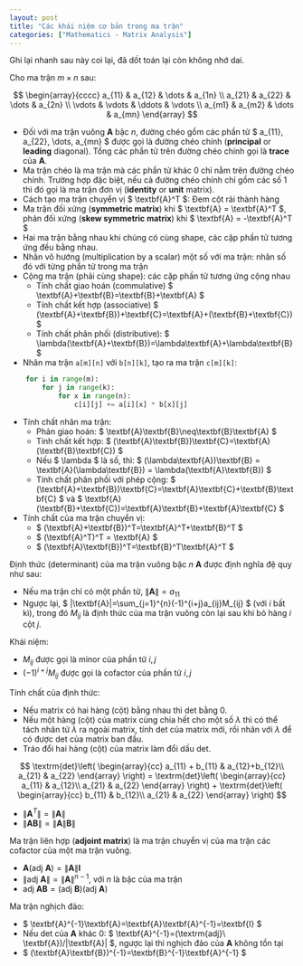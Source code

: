 ```yaml
---
layout: post
title: "Các khái niệm cơ bản trong ma trận"
categories: ["Mathematics - Matrix Analysis"]
---
```

Ghi lại nhanh sau này coi lại, đã dốt toán lại còn không nhớ dai.

Cho ma trận $m\times n$ sau:

$$ \begin{array}{cccc} a_{11} & a_{12} & \dots & a_{1n} \\ 
                        a_{21} & a_{22} & \dots & a_{2n} \\
                        \vdots & \vdots & \ddots & \vdots \\
                        a_{m1} & a_{m2} & \dots & a_{mn} \end{array} $$

- Đối với ma trận vuông $\textbf{A}$ bậc $n$, đường chéo gồm các phần tử $ a_{11}, a_{22}, \dots, a_{mn} $ được gọi là đường chéo chính (**principal** or **leading** diagonal). Tổng các phần tử trên đường chéo chính gọi là **trace** của $\textbf{A}$.
- Ma trận chéo là ma trận mà các phần tử khác 0 chỉ nằm trên đường chéo chính. Trường hợp đặc biệt, nếu cả đường chéo chính chỉ gồm các số 1 thì đó gọi là ma trận đơn vị (**identity** or **unit** matrix).
- Cách tạo ma trận chuyển vị $ \textbf{A}^T $: Đem cột rải thành hàng
- Ma trận đối xứng (**symmetric matrix**) khi $ \textbf{A} = \textbf{A}^T $, phản đối xứng (**skew symmetric matrix**) khi $ \textbf{A} = -\textbf{A}^T $
- Hai ma trận bằng nhau khi chúng có cùng shape, các cặp phần tử tương ứng đều bằng nhau.
- Nhân vô hướng (multiplication by a scalar) một số với ma trận: nhân số đó với từng phần tử trong ma trận
- Cộng ma trận (phải cùng shape): các cặp phần tử tương ứng cộng nhau
    - Tính chất giao hoán (commulative) $ \textbf{A}+\textbf{B}=\textbf{B}+\textbf{A} $
    - Tính chất kết hợp (associative) $ (\textbf{A}+\textbf{B})+\textbf{C}=\textbf{A}+(\textbf{B}+\textbf{C}) $
    - Tính chất phân phối (distributive): $ \lambda(\textbf{A}+\textbf{B})=\lambda\textbf{A}+\lambda\textbf{B} $
- Nhân ma trận `a[m][n]` với `b[n][k]`, tạo ra ma trận `c[m][k]`:
    
```python
    for i in range(m):
        for j in range(k):
            for x in range(n):
                c[i][j] += a[i][x] * b[x][j]
```

- Tính chất nhân ma trận:
    - Phản giao hoán: $ \textbf{A}\textbf{B}\neq\textbf{B}\textbf{A} $
    - Tính chất kết hợp: $ (\textbf{A}\textbf{B})\textbf{C}=\textbf{A}(\textbf{B}\textbf{C}) $
    - Nếu $ \lambda $ là số, thì: $ (\lambda\textbf{A})\textbf{B} = \textbf{A}(\lambda\textbf{B}) = \lambda(\textbf{A}\textbf{B}) $
    - Tính chất phân phối với phép cộng: $ (\textbf{A}+\textbf{B})\textbf{C}=\textbf{A}\textbf{C}+\textbf{B}\textbf{C} $ và $ \textbf{A}(\textbf{B}+\textbf{C})=\textbf{A}\textbf{B}+\textbf{A}\textbf{C} $
- Tính chất của ma trận chuyển vị:
    - $ (\textbf{A}+\textbf{B})^T=\textbf{A}^T+\textbf{B}^T $
    - $ (\textbf{A}^T)^T = \textbf{A} $
    - $ (\textbf{A}\textbf{B})^T=\textbf{B}^T\textbf{A}^T $

Định thức (determinant) của ma trận vuông bậc $n$ $\textbf{A}$ được định nghĩa đệ quy như sau:

- Nếu ma trận chỉ có một phần tử, $\|\textbf{A}\| = a_{11}$
- Ngược lại, $ \|\textbf{A}\|=\sum_{j=1}^{n}(-1)^{i+j}a_{ij}M_{ij} $ (với $i$ bất kì), trong đó $M_{ij}$ là định thức của ma trận vuông còn lại sau khi bỏ hàng $i$ cột $j$.

Khái niệm:

- $M_{ij}$ được gọi là minor của phần tử $i,j$
- $(-1)^{i+j}M_{ij}$ được gọi là cofactor của phần tử $i,j$

Tính chất của định thức:

- Nếu matrix có hai hàng (cột) bằng nhau thì det bằng 0.
- Nếu một hàng (cột) của matrix cùng chia hết cho một số $\lambda$ thì có thể tách nhân tử $\lambda$ ra ngoài matrix, tính det của matrix mới, rồi nhân với $\lambda$ để có được det của matrix ban đầu.
- Tráo đổi hai hàng (cột) của matrix làm đổi dấu det.

$$ \textrm{det}\left( \begin{array}{cc} a_{11} + b_{11} & a_{12}+b_{12}\\ a_{21} & a_{22} \end{array} \right) = \textrm{det}\left( \begin{array}{cc} a_{11} & a_{12}\\ a_{21} & a_{22} \end{array} \right) + \textrm{det}\left( \begin{array}{cc} b_{11} & b_{12}\\ a_{21} & a_{22} \end{array} \right) $$

- $\|\textbf{A}^T\|=\|\textbf{A}\|$
- $\|\textbf{AB}\|=\|\textbf{A}\|\textbf{B}\|$

Ma trận liên hợp (**adjoint matrix**) là ma trận chuyển vị của ma trận các cofactor của một ma trận vuông.

- $\textbf{A}(\textrm{adj}\ \textbf{A}) = \|\textbf{A}\|\textbf{I}$
- $\|\textrm{adj}\ \textbf{A}\|=\|\textbf{A}\|^{n-1}$, với $n$ là bậc của ma trận
- $\textrm{adj}\ \textbf{AB}=(\textrm{adj}\ \textbf{B})(\textrm{adj}\ \textbf{A})$

Ma trận nghịch đảo:

- $ \textbf{A}^{-1}\textbf{A}=\textbf{A}\textbf{A}^{-1}=\textbf{I} $
- Nếu det của **A** khác 0: $ \textbf{A}^{-1}=(\textrm{adj}\ \textbf{A})/\|\textbf{A}\| $, ngược lại thì nghịch đảo của **A** không tồn tại
- $ (\textbf{A}\textbf{B})^{-1}=\textbf{B}^{-1}\textbf{A}^{-1} $
